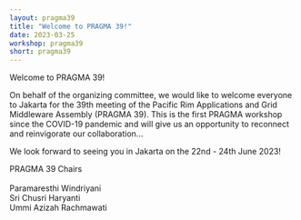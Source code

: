 ```yaml
---
layout: pragma39
title: "Welcome to PRAGMA 39!"
date: 2023-03-25
workshop: pragma39
short: pragma39
---
```


<div class="border39">Welcome to PRAGMA 39!</div>

On behalf of the organizing committee, we would like to welcome everyone to Jakarta for the 39th meeting of the Pacific Rim Applications and Grid Middleware Assembly (PRAGMA 39). This is the first PRAGMA workshop since the COVID-19 pandemic and will give us an opportunity to reconnect and reinvigorate our collaboration...

We look forward to seeing you in Jakarta on the 22nd - 24th June 2023!

<div class="border39">PRAGMA 39 Chairs</div>
<br/>
Paramaresthi Windriyani<br/>
Sri Chusri Haryanti<br/>
Ummi Azizah Rachmawati


<br>
